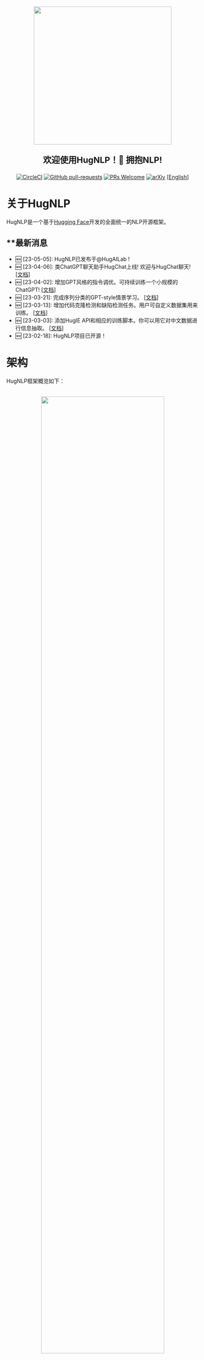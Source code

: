 <p align="center">
    <br>
    <img src="images/logo.png" width="360"/>
    <br>
</p>
<p align="center" style="font-size:22px;"> <b> 欢迎使用HugNLP！🤗 拥抱NLP! </b>
</p>


<div align="center">

[![CircleCI](https://dl.circleci.com/status-badge/img/gh/HugAILab/HugNLP/tree/main.svg?style=svg)](https://dl.circleci.com/status-badge/redirect/gh/HugAILab/HugNLP/tree/main)
[![GitHub pull-requests](https://img.shields.io/github/issues-pr/HugAILab/HugNLP.svg)](https://github.com/HugAILab/HugNLP/pull/)
[![PRs Welcome](https://img.shields.io/badge/PRs-welcome-brightgreen.svg?style=flat-square)](http://makeapullrequest.com)
[![arXiv](https://img.shields.io/badge/arXiv-2302.14286-b31b1b.svg)](https://arxiv.org/abs/2302.14286)
[[English](./README.md)]
    
</div>

# 关于HugNLP

HugNLP是一个基于[Hugging Face](https://huggingface.co/)开发的全面统一的NLP开源框架。
<!-- The founder and main developer is [Jianing Wang](https://wjn1996.github.io/). The collaborators are [Nuo Chen](https://github.com/nchen909), [Qiushi Sun](https://github.com/QiushiSun) and . -->

## **最新消息

- 🆕 [23-05-05]: HugNLP已发布于@HugAILab !
- 🆕 [23-04-06]: 类ChatGPT聊天助手HugChat上线! 欢迎与HugChat聊天! [[文档](./documents/instruction_prompting/generative_instruction_tuning.md)]
- 🆕 [23-04-02]: 增加GPT风格的指令调优。可持续训练一个小规模的ChatGPT! [[文档](./documents/instruction_prompting/generative_instruction_tuning.md)]
- 🆕 [23-03-21]: 完成序列分类的GPT-style情景学习。 [[文档](./documents/instruction_prompting/incontext_learning_for_cls.md)]
- 🆕 [23-03-13]: 增加代码克隆检测和缺陷检测任务。用户可自定义数据集用来训练。 [[文档](./documents/code/code_classification.md)]
- 🆕 [23-03-03]: 添加HugIE API和相应的训练脚本。你可以用它对中文数据进行信息抽取。 [[文档](./documents/information_extraction/HugIE.md)]
- 🆕 [23-02-18]: HugNLP项目已开源！

# 架构

HugNLP框架概览如下：

<p align="center">
    <br>
    <img src="images/overview.png" width="80%"/>
    <br>
<p>
### 模型（Models）

在HugNLP中，我们提供了一些流行的基于transformer的模型作为骨干，如BERT、RoBERTa、GPT-2等。我们还发布了KP-PLM，一种新颖的知识增强型预训练范式，可用于注入事实知识，并可轻松用于任意的PLM。
除了基本的PLMs，我们还实现了一些特定任务的模型，涉及序列分类、匹配、标注、词元抽取、多项选择和文本生成等。
我们同时开发了标准微调（基于分类头和提示调优模型），使PLM在分类任务上可调优。
对于小样本学习设置，HugNLP在小样本分类和命名实体识别（NER）方面都提供了一个原型网络。

此外，我们还在HugNLP中加入了一些即插即用的工具。

1. 参数冻结：如果我们想进行参数有效性学习，冻结PLM中的一些参数以提高训练效率，我们可以设置`use_freezing`，并冻结骨干模型。
2. 不确定性估计：目的是在半监督学习中计算模型的确定性。
3. 预测校准：可以通过校准分布及缓解语义偏差问题来进一步提高准确性。

### 处理器（Processors）

处理器旨在加载数据集，并在一个包含句子次元化、采样和张量生成的流水线中处理任务的examples。
用户也可以直接通过`load_dataset`获得数据，即可以从互联网上直接下载或从本地磁盘上加载。
对不同的任务，用户应该定义一个任务特定的数据整理器（data collator），其目的是将原始实例（examples）转化为模型输入张量features（特征）。

### 应用（Applications）

应用为用户提供了丰富的模块，通过在模型和处理器的一系列设置中进行选择，建立现实世界的应用和产品。

# 核心功能

我们提供一些核心能力来支持NLP的下游应用。

### 知识增强的预训练语言模型

传统的预训练方法缺乏事实性知识。
为了处理这个问题，我们提出了KP-PLM，它有一个新颖的知识提示范式，用于知识增强的预训练。
具体来说，我们通过识别实体为每个输入文本构建一个知识子图，并与知识库对齐，然后将这个子图分解为多个关系路径，这些关系路径可以直接转化为语言提示。

### 基于提示的微调

基于提示的微调旨在重用预训练目标任务（如掩码语言建模、因果语言建模），并利用设计好的template和verbalizer进行预测，这在低资源环境下颇有成效。
我们也将一些新方法整合到HugNLP中，如PET、P-Tuning等。

### 指令调优和情景学习

指令调优和情景学习可以在不更新参数的情况下进行小样本和零样本学习，其目的是将任务相关的指令或演示示例串联起来，促使GPT-style PLM产生可靠的反应。
因此，所有的NLP任务都可以被统一到相同的格式中，并大幅提高模型的泛化能力。
在该想法的启发下，我们把它扩展到其他几个范式：

1.抽取式范式：我们将各种NLP任务统一为词元抽取，这与抽取式问题回答相同。
2.推理式范式：所有的任务都可以被视为自然语言推理，以匹配输入和输出之间的关系。
3.生成式范式：我们将所有的任务统一为自然语言推理（NLI），并基于指令调优、情景学习或思维链来训练因果模型。

### 不确定性估计的自训练

自训练可以通过利用大规模的未标记数据来解决标记数据稀缺的问题，这也是半监督学习中的一个成熟范式。
然而，标准的自训练可能会产生过多的噪音，不可避免地会因为确认偏差而降低模型的性能。
因此，我们提出了不确定性感知的自训练。具体来说，我们在少数标签数据上训练教师模型，然后在贝叶斯神经网络（BNN）中使用蒙特卡洛（MC）dropout技术来近似估计模型的确定性，并选择教师模型确定性较高的例子。

### 参数有效性学习

为提高HugNLP的训练效率，我们还实现了参数有效性学习，其目的是将一些参数冻结在骨干网络中，这样我们在模型训练中只需调整少数参数。
我们开发了一些新的参数效率学习方法，如Prefix-tuning、Adapter-Tuning、BitFit和LoRA等。

# 安装

> git clone https://github.com/HugAILab/HugNLP.git
>
> cd HugNLP
>
> python3 setup.py install

目前，该项目仍在开发和改进中，使用过程中可能会有一些bugs，请谅解。我们也期待着你能提出issues或pull requests。

# 预建应用概览

我们在HugNLP中演示了所有预建的应用。你可以选择一个应用来使用HugNLP，也可以点击链接查看详细的文件。

| **应用**           | **运行任务**                  | **任务笔记**                                                 | **预训练模型**                          | **文档**                                                     |
| ------------------ | ----------------------------- | ------------------------------------------------------------ | --------------------------------------- | ------------------------------------------------------------ |
| **默认应用**       | run_seq_cls.sh                | **目标**: 用户自定义数据下序列分类的标准 **微调** 或 **提示调优**  <br> **路径**: applications/default_applications | BERT, RoBERTa, DeBERTa                  | [查看](./documents/default_tasks/default_sequence_classification.md) |
|                    | run_seq_labeling.sh           | **目标**: 用户自定义数据下序列标注的标准 **微调**  <br> **路径**: applications/default_applications | BERT, RoBERTa, ALBERT                   |                                                              |
| **预训练**         | run_pretrain_mlm.sh           | **目标**: 通过**掩码语言建模**(MLM)的预训练 <br> **路径**: applications/pretraining/ | BERT, RoBERTa                           | [查看](./documents/pretraining/Masked%20LM%20for%20Continual%20Pre-training.md) |
|                    | run_pretrain_casual_lm.sh     | **目标**: 通过**因果语言建模** (CLM)的预训练 <br> **路径**: applications/pretraining | BERT, RoBERTa                           | [查看](./documents/pretraining/Causal%20LM%20for%20Continual%20Pre-training.md) |
| **GLUE Benchmark** | run_glue.sh                   | **目标**: GLUE分类任务的标准 **微调** 或 **提示调优** <br> **路径**: applications/benchmark/glue | BERT, RoBERTa, DeBERTa                  |                                                              |
|                    | run_causal_incontext_glue.sh  | **目标**: GLUE分类任务的**上下文学习** <br> **路径**: applications/benchmark/glue | GPT-2                                   |                                                              |
| **CLUE Benchmark** | clue_finetune_dev.sh          | **目标**: GLUE分类任务的标准 **微调** 或 **提示调优**  <br> **路径**: applications/benchmark/clue | BERT, RoBERTa, DeBERTa                  |                                                              |
|                    | run_clue_cmrc.sh              | **目标**: CLUE CMRC2018任务的标准 **微调** <br> **路径**: applications/benchmark/cluemrc | BERT, RoBERTa, DeBERTa                  |                                                              |
|                    | run_clue_c3.sh                | **目标**: CLUE C3任务的标准 **微调** <br> **路径**: applications/benchmark/cluemrc | BERT, RoBERTa, DeBERTa                  |                                                              |
|                    | run_clue_chid.sh              | **目标**: CLUE CHID任务的标准 **微调**<br> **路径**: applications/benchmark/cluemrc | BERT, RoBERTa, DeBERTa                  |                                                              |
| **指令调优**       | run_causal_instruction.sh     | **目标**: 通过基于因果预训练模型的生成式指令调优进行**跨任务训练**. <font color='red'>**你可用来训练一个小型的ChatGPT**</font>. <br> **路径**: applications/instruction_prompting/instruction_tuning | GPT2                                    | [查看](./documents/instruction_prompting/generative_instruction_tuning.md) |
|                    | run_zh_extract_instruction.sh | **目标**: 通过基于Global Pointer模型的抽取式指令调优进行**跨任务训练** <br> **路径**: applications/instruction_prompting/chinese_instruction | BERT, RoBERTa, DeBERTa                  | [查看](./documents/instruction_prompting/extractive_instruction_tuning.md) |
|                    | run_causal_incontext_cls.sh   | **目标**: 用户自定义分类任务下的**上下文学习** <br> **路径**: applications/instruction_prompting/incontext_learning | GPT-2                                   | [查看](./documents/instruction_prompting/incontext_learning_for_cls.md) |
| **信息抽取**       | run_extractive_unified_ie.sh  | **目标**: **HugIE**: 通过抽取式指令调优训练一个统一的中文信息抽取应用. <br> **路径**: applications/information_extraction/HugIE | BERT, RoBERTa, DeBERTa                  | [查看](./documents/information_extraction/HugIE.md)          |
|                    | api_test.py                   | **目标**: HugIE: API测试. <br> **路径**: applications/information_extraction/HugIE | -                                       | [查看](./documents/information_extraction/HugIE.md)          |
|                    | run_fewnerd.sh                | **目标**: 用于命名实体识别的**原型学习**, 包括 SpanProto, TokenProto <br> **路径**: applications/information_extraction/fewshot_ner | BERT                                    |                                                              |
| **代码理解任务**   | run_clone_cls.sh              | **目标**: 用于代码克隆检测任务的标准**微调** <br> **路径**: applications/code/code_clone | CodeBERT, CodeT5, GraphCodeBERT, PLBART | [查看](./documents/code/code_classification.md)              |
|                    | run_defect_cls.sh             | **目标**: 用于缺陷检测任务的标准**微调** <br> **路径**: applications/code/code_defect | CodeBERT, CodeT5, GraphCodeBERT, PLBART | [查看](./documents/code/code_classification.md)              |

更多关于预建应用以及模型和处理器设置的细节可以在[HugNLP文档](./documents/README.md)中找到。

# 快速上手

这里我们提供一个例子来告诉你如何快速使用HugNLP。
如果你想在用户定义的数据集上执行分类任务，你可以在一个目录上准备三个json文件 (``train.json``, ``dev.json``, ``test.json``)，然后运行以下脚本文件

> bash ./application/default_applications/run_seq_cls.sh

在实验之前，你需要在脚本文件``run_seq_cls.sh``中定义以下参数。

- --model_name_or_path: 预训练的模型名称或路径，例如：bert-base-uncased。
- --data_path: 数据集的路径（包括`train.json`，`dev.json`和`test.json`），例如：`./datasets/data_example/cls/`。
- --user_defined: 如果没有`label_names.txt`，你需要定义标签名称。

如果你想进行基于提示的微调，你可以添加以下参数：

- --use_prompt_for_cls
- ---task_type: one of ``masked_prompt_cls``, ``masked_prompt_prefix_cls``,``masked_prompt_ptuning_cls``, ``masked_prompt_adapter_cls``.

你需要添加 ``template.json`` 和 ``label_words_mapping.json``文件.

如果你想使用参数有效性学习，你可以添加以下参数：

- --use_freezing

以``run_seq_cls.sh`` 为例:

```bash
path=chinese-macbert-base
MODEL_TYPE=bert
data_path=/wjn/frameworks/HugNLP/datasets/data_example/cls
TASK_TYPE=head_cls
len=196
bz=4
epoch=10
eval_step=50
wr_step=10
lr=1e-05

export CUDA_VISIBLE_DEVICES=0,1
python3 -m torch.distributed.launch --nproc_per_node=2 --master_port=6014 hugnlp_runner.py \
--model_name_or_path=$path \
--data_dir=$data_path \
--output_dir=./outputs/default/sequence_classification\
--seed=42 \
--exp_name=default-cls \
--max_seq_length=$len \
--max_eval_seq_length=$len \
--do_train \
--do_eval \
--do_predict \
--per_device_train_batch_size=$bz \
--per_device_eval_batch_size=4 \
--gradient_accumulation_steps=1 \
--evaluation_strategy=steps \
--learning_rate=$lr \
--num_train_epochs=$epoch \
--logging_steps=100000000 \
--eval_steps=$eval_step \
--save_steps=$eval_step \
--save_total_limit=1 \
--warmup_steps=$wr_step \
--load_best_model_at_end \
--report_to=none \
--task_name=default_cls \
--task_type=$TASK_TYPE \
--model_type=$MODEL_TYPE \
--metric_for_best_model=acc \
--pad_to_max_length=True \
--remove_unused_columns=False \
--overwrite_output_dir \
--fp16 \
--label_names=labels \
--keep_predict_labels \
--user_defined="label_names=entailment,neutral,contradiction"
```

# 快速开发

本节是为开发人员准备的。
HugNLP很容易使用和开发。我们在下图中画了一个工作流程，以显示如何开发一个新的运行任务。

<p align="center">
    <br>
    <img src="images/workflow.png" width="90%"/>
    <br>
</p>
它含有五个主要步骤，包括库的安装、数据准备、处理器选择或设计、模型选择或设计以及应用设计。
这说明HugNLP可以简化复杂NLP模型和任务的实施。

# 预建产品

下面我们展示了两个预建API应用的例子。 

### HugChat： 面向生成式指令调优的类ChatGPT PLMs

HugChat是一个类ChatGPT的小模型，基于生成式指令调优，旨在将所有NLP任务统一为生成格式来训练因果语言模型（如GPT2、BART）。
你可以直接使用HugNLP来进行指令调优，并在用户定义的特定任务语料上持续训练一个小型的类ChatGPT模型。

你可以通过运行以下命令与HugChat聊天：
> python3 applications/instruction_prompting/HugChat/hugchat.py



![image](./images/hugchat_hello.jpg)

<details><summary><b>1. 写故事</b></summary>

![image](./images/hugchat_story.jpg)

</details>

<details><summary><b>2. 写信</b></summary>

![image](./images/hugchat_letter.jpg)

</details>

<details><summary><b>3. 计算</b></summary>

![image]()

</details>

<details><summary><b>4. 自然语言理解 (情感, 阅读理解, KBQA)</b></summary>

![image](./images/hugchat_nlu.jpg)

</details>

<details><summary><b>5. 搜索</b></summary>

![image](./images/hugchat_search.jpg)

</details>

<details><summary><b>6. 写代码</b></summary>

![image](./images/hugchat_code.jpg)

</details>


祝玩得愉快！更多的细节可以在[这里](./documents/instruction_prompting/generative_instruction_tuning.md)找到。

### HugIE：通过抽取式MRC和指令调优的统一中文信息抽取应用

信息抽取（IE）旨在从非结构性文本中提取结构知识。结构知识是由""(head_entity, relation, tail_entity)""组成的三元组。IE由以下两个主要任务组成：

- 命名实体识别（NER）：旨在提取一种类型的所有实体。
- 关系抽取（RE）。它有两种目标，第一种目标是对两个实体之间的关系进行分类，第二种目标是在给定一个头实体和相应的关系时预测尾实体。

我们将NER和RE的任务统一到抽取式问题回答（即机器阅读理解）的范式中。
我们为NER和RE设计了特定任务的指令和语言提示。

> NER 任务:
>
> - instruction: "找到文章中所有【{entity_type}】类型的实体？文章：【{passage_text}】"
>
> RE 任务:
>
> - instruction: "找到文章中【{head_entity}】的【{relation}】？文章：【{passage_text}】"

在训练过程中，我们利用Global Pointer和Chines-Macbert作为基本模型。

我们的模型保存在Hugging Face中: [https://huggingface.co/wjn1996/wjn1996-hugnlp-hugie-large-zh](https://huggingface.co/wjn1996/wjn1996-hugnlp-hugie-large-zh).

快速使用HugIE进行中文信息抽取：

```python
from applications.information_extraction.HugIE.api_test import HugIEAPI
model_type = "bert"
hugie_model_name_or_path = "wjn1996/wjn1996-hugnlp-hugie-large-zh"
hugie = HugIEAPI("bert", hugie_model_name_or_path)
text = "央广网北京2月23日消息 据中国地震台网正式测定，2月23日8时37分在塔吉克斯坦发生7.2级地震，震源深度10公里，震中位于北纬37.98度，东经73.29度，距我国边境线最近约82公里，地震造成新疆喀什等地震感强烈。"

entity = "塔吉克斯坦地震"
relation = "震源位置"
predictions, topk_predictions = hugie.request(text, entity, relation=relation)
print("entity:{}, relation:{}".format(entity, relation))
print("predictions:\n{}".format(predictions))
print("topk_predictions:\n{}".format(predictions))
print("\n\n")

"""
# 事件信息输出结果：
entity:塔吉克斯坦地震, relation:震源位置
predictions:
{0: ["10公里", "距我国边境线最近约82公里", "北纬37.98度，东经73.29度", "北纬37.98度，东经73.29度，距我国边境线最近约82公里"]}
topk_predictions:
{0: [{"answer": "10公里", "prob": 0.9895901083946228, "pos": [(80, 84)]}, {"answer": "距我国边境线最近约82公里", "prob": 0.8584909439086914, "pos": [(107, 120)]}, {"answer": "北纬37.98度，东经73.29度", "prob": 0.7202121615409851, "pos": [(89, 106)]}, {"answer": "北纬37.98度，东经73.29度，距我国边境线最近约82公里", "prob": 0.11628123372793198, "pos": [(89, 120)]}]}
"""

entity = "塔吉克斯坦地震"
relation = "时间"
predictions, topk_predictions = hugie.request(text, entity, relation=relation)
print("entity:{}, relation:{}".format(entity, relation))
print("predictions:\n{}".format(predictions))
print("topk_predictions:\n{}".format(predictions))
print("\n\n")

"""
# 事件信息输出结果：
entity:塔吉克斯坦地震, relation:时间
predictions:
{0: ["2月23日8时37分"]}
topk_predictions:
{0: [{"answer": "2月23日8时37分", "prob": 0.9999995231628418, "pos": [(49, 59)]}]}
"""
```

# 贡献者

<a href="https://github.com/HugAILab/HugNLP/graphs/contributors">
  <img src="https://contrib.rocks/image?repo=HugAILab/HugNLP" />
</a>


# 联系我们

如果你有任何问题或建议，你可以加入钉钉小组：

<p align="center">
    <br>
    <img src="images/dingding.jpg" width="250"/>
    <br>
</p>

或直接联系作者 [`王嘉宁`](https://wjn1996.github.io).

# 引用

如果你觉得这个资源库有帮助，请引用我们的论文：

```latex
@misc{wang2023hugnlp,
  doi       = {10.48550/ARXIV.2302.14286},
  url       = {https://arxiv.org/abs/2302.14286},
  author    = {Jianing Wang, Nuo Chen, Qiushi Sun, Wenkang Huang, Chengyu Wang, Ming Gao},
  title     = {HugNLP: A Unified and Comprehensive Library for Natural Language Processing},
  year      = {2023}
}
```

# 参考文献

1. Jianing Wang, Nuo Chen, Qiushi Sun, Wenkang Huang, Chengyu Wang, Ming Gao:
HugNLP: A Unified and Comprehensive Library for Natural Language Processing. CoRR abs/2302.14286 (2023)
2. Jianing Wang, Wenkang Huang, Minghui Qiu, Qiuhui Shi, Hongbin Wang, Xiang Li, Ming Gao:
   Knowledge Prompting in Pre-trained Language Model for Natural Language Understanding. EMNLP 2022: 3164-3177
3. Chengyu Wang, Jianing Wang, Minghui Qiu, Jun Huang, Ming Gao: TransPrompt: Towards an Automatic Transferable Prompting Framework for Few-shot Text Classification. EMNLP 2021: 2792-2802
4. Jianing Wang, Chengyu Wang, Jun Huang, Ming Gao, Aoying Zhou: Uncertainty-aware Self-training for Low-resource Neural Sequence Labeling. AAAI 2023.

# 致谢

我们感谢阿里巴巴集团的人工智能平台（PAI）和蚂蚁集团对我们工作的支持。我们的合作框架是[EasyNLP]（https://github.com/alibaba/EasyNLP）。我们也感谢所有为我们的工作做出贡献的开发者!
